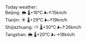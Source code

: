 Today weather:  
Beijing: 🌦   🌡️+16°C 🌬️↖15km/h  
Tianjin: ☀️   🌡️+29°C 🌬️↗19km/h  
Shijiazhuang: ⛅️  🌡️+30°C 🌬️↑26km/h  
Tangshan: 🌦   🌡️+20°C 🌬️→18km/h  
